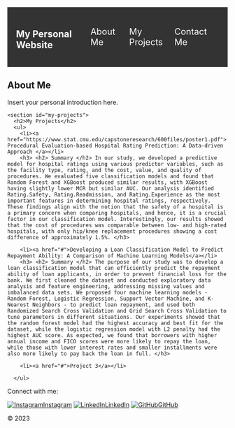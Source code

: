 <html lang="en">
<head>
  <meta charset="UTF-8">
  <meta name="viewport" content="width=device-width, initial-scale=1.0">
  <title>My Personal Website</title>
  <style>
    /* Style for the navigation bar */
    nav {
      display: flex;
      justify-content: space-between;
      align-items: center;
      background-color: #333;
      color: white;
      padding: 20px;
    }
    nav ul {
      list-style: none;
      display: flex;
      margin: 0;
      padding: 0;
    }
    nav li {
      margin-right: 20px;
    }
    nav a {
      color: white;
      text-decoration: none;
      font-size: 20px;
    }
  </style>
</head>
<body>
  <nav>
    <h1>My Personal Website</h1>
    <ul>
      <li><a href="#about-me">About Me</a></li>
      <li><a href="#my-projects">My Projects</a></li>
      <li><a href="#contact-me">Contact Me</a></li>
    </ul>
  </nav>
  
  <main>
    <section id="about-me">
      <h2>About Me</h2>
      <p>Insert your personal introduction here.</p>
    </section>
    
    <section id="my-projects">
      <h2>My Projects</h2>
      <ul>
        <li><a href="https://www.stat.cmu.edu/capstoneresearch/600files/poster1.pdf"> Procedural Evaluation-based Hospital Rating Prediction: A Data-driven Approach </a></li>
        <h3> <h2> Summary </h2> In our study, we developed a predictive model for hospital ratings using various predictor variables, such as the facility type, rating, and the cost, value, and quality of procedures. We evaluated five classification models and found that Random Forest and XGBoost produced similar results, with XGBoost having slightly lower MCR but similar AUC. Our analysis identified Rating.Safety, Rating.Readmission, and Rating.Experience as the most important features in determining hospital ratings, respectively. These findings align with the notion that the safety of a hospital is a primary concern when comparing hospitals, and hence, it is a crucial factor in our classification model. Interestingly, our results showed that the cost of procedures was comparable between low- and high-rated hospitals, with only hip/knee replacement procedures showing a cost difference of approximately 1.5%. </h3>
        
        <li><a href="#">Developing a Loan Classification Model to Predict Repayment Ability: A Comparison of Machine Learning Models</a></li>
        <h3> <h2> Summary </h2> The purpose of our study was to develop a loan classification model that can efficiently predict the repayment ability of loan applicants, in order to prevent financial loss for the bank. We first cleaned the dataset and conducted exploratory data analysis and feature engineering, addressing missing values and imbalanced data sets. We proposed four machine learning models - Random Forest, Logistic Regression, Support Vector Machine, and K-Nearest Neighbors - to predict loan repayment, and used both Randomized Search Cross Validation and Grid Search Cross Validation to tune parameters in different situations. Our experiments showed that the random forest model had the highest accuracy and best fit for the dataset, while the logistic regression model with L2 penalty had the highest AUC score. As expected, we found that borrowers with higher annual income and FICO scores were more likely to repay the loan, while those with lower interest rates and smaller installments were also more likely to pay back the loan in full. </h3>
       
        <li><a href="#">Project 3</a></li>
        
      </ul>
  
   </main>
  
   <footer>
    <div>
      <p>Connect with me:</p>
      <a href="https://www.instagram.com/_yash_dugar"><img src="instagram.png" alt="Instagram">Instagram</a>
      <a href="https://www.linkedin.com/in/yash-dugar/"><img src="linkedin.png" alt="LinkedIn">LinkedIn</a>
      <a href="https://github.com/dugaryash"><img src="github.png" alt="GitHub">GitHub</a>
    </div>
    <p>&copy; 2023</p>
  </footer>
</body>
</html>
